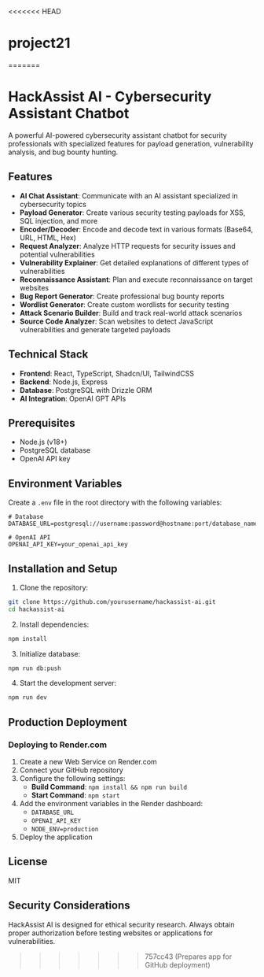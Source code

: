 <<<<<<< HEAD
# project21
=======
# HackAssist AI - Cybersecurity Assistant Chatbot

A powerful AI-powered cybersecurity assistant chatbot for security professionals with specialized features for payload generation, vulnerability analysis, and bug bounty hunting.

## Features

- **AI Chat Assistant**: Communicate with an AI assistant specialized in cybersecurity topics
- **Payload Generator**: Create various security testing payloads for XSS, SQL injection, and more
- **Encoder/Decoder**: Encode and decode text in various formats (Base64, URL, HTML, Hex)
- **Request Analyzer**: Analyze HTTP requests for security issues and potential vulnerabilities
- **Vulnerability Explainer**: Get detailed explanations of different types of vulnerabilities
- **Reconnaissance Assistant**: Plan and execute reconnaissance on target websites
- **Bug Report Generator**: Create professional bug bounty reports
- **Wordlist Generator**: Create custom wordlists for security testing
- **Attack Scenario Builder**: Build and track real-world attack scenarios
- **Source Code Analyzer**: Scan websites to detect JavaScript vulnerabilities and generate targeted payloads

## Technical Stack

- **Frontend**: React, TypeScript, Shadcn/UI, TailwindCSS
- **Backend**: Node.js, Express
- **Database**: PostgreSQL with Drizzle ORM
- **AI Integration**: OpenAI GPT APIs

## Prerequisites

- Node.js (v18+)
- PostgreSQL database
- OpenAI API key

## Environment Variables

Create a `.env` file in the root directory with the following variables:

```
# Database
DATABASE_URL=postgresql://username:password@hostname:port/database_name

# OpenAI API
OPENAI_API_KEY=your_openai_api_key
```

## Installation and Setup

1. Clone the repository:
```bash
git clone https://github.com/yourusername/hackassist-ai.git
cd hackassist-ai
```

2. Install dependencies:
```bash
npm install
```

3. Initialize database:
```bash
npm run db:push
```

4. Start the development server:
```bash
npm run dev
```

## Production Deployment

### Deploying to Render.com

1. Create a new Web Service on Render.com
2. Connect your GitHub repository
3. Configure the following settings:
   - **Build Command**: `npm install && npm run build`
   - **Start Command**: `npm start`
4. Add the environment variables in the Render dashboard:
   - `DATABASE_URL`
   - `OPENAI_API_KEY`
   - `NODE_ENV=production`
5. Deploy the application

## License

MIT

## Security Considerations

HackAssist AI is designed for ethical security research. Always obtain proper authorization before testing websites or applications for vulnerabilities.
>>>>>>> 757cc43 (Prepares app for GitHub deployment)
